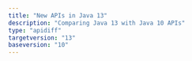 ```yaml
---
title: "New APIs in Java 13"
description: "Comparing Java 13 with Java 10 APIs"
type: "apidiff"
targetversion: "13"
baseversion: "10"
---
```

